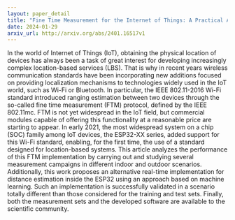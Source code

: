 ```yaml
---
layout: paper_detail
title: "Fine Time Measurement for the Internet of Things: A Practical Approach Using ESP32"
date: 2024-01-29
arxiv_url: http://arxiv.org/abs/2401.16517v1
---
```


In the world of Internet of Things (IoT), obtaining the physical location of devices has always been a task of great interest for developing increasingly complex location-based services (LBS). That is why in recent years wireless communication standards have been incorporating new additions focused on providing localization mechanisms to technologies widely used in the IoT world, such as Wi-Fi or Bluetooth. In particular, the IEEE 802.11-2016 Wi-Fi standard introduced ranging estimation between two devices through the so-called fine time measurement (FTM) protocol, defined by the IEEE 802.11mc. FTM is not yet widespread in the IoT field, but commercial modules capable of offering this functionality at a reasonable price are starting to appear. In early 2021, the most widespread system on a chip (SOC) family among IoT devices, the ESP32-XX series, added support for this Wi-Fi standard, enabling, for the first time, the use of a standard designed for location-based systems. This article analyzes the performance of this FTM implementation by carrying out and studying several measurement campaigns in different indoor and outdoor scenarios. Additionally, this work proposes an alternative real-time implementation for distance estimation inside the ESP32 using an approach based on machine learning. Such an implementation is successfully validated in a scenario totally different than those considered for the training and test sets. Finally, both the measurement sets and the developed software are available to the scientific community.
